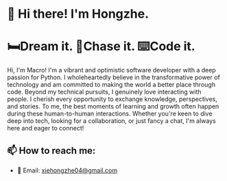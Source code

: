 <h1>👋 Hi there! I'm Hongzhe.</h1>
<h1>🛏️Dream it. 🚀Chase it. ⌨️Code it.</h1>

<p>Hi, I'm Macro! I'm a vibrant and optimistic software developer with a deep passion for Python. I wholeheartedly believe in the transformative power of technology and am committed to making the world a better place through code. Beyond my technical pursuits, I genuinely love interacting with people. I cherish every opportunity to exchange knowledge, perspectives, and stories. To me, the best moments of learning and growth often happen during these human-to-human interactions. Whether you're keen to dive deep into tech, looking for a collaboration, or just fancy a chat, I'm always here and eager to connect!</p>

<h2>📫 How to reach me:</h2>
<ul>
    <li>📧 Email: <a href="mailto:xiehongzhe04@gmail.com">xiehongzhe04@gmail.com</a></li>
</ul>

